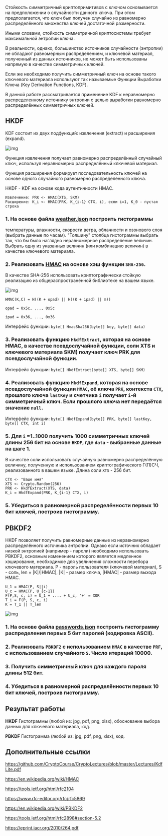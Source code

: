 Стойкость симметричный криптопримитивов с ключом основывается на предположении о случайности данного ключа. При этом предполагается, что ключ был получен случайно из равномерно распределённого множества ключей достаточной размерности.

Иными словами, стойкость симметричной криптосистемы требует максимальной энтропии ключа.

В реальности, однако, большинство источников случайности (энтропии) не обладают равномерным распределением, и ключевой материал, полученный из данных источников, не может быть использованы напрямую в качестве симметричных ключей.

Если же необходимо получить симметричный ключ на основе такого ключевого материала используют так называемые Функции Выработки Ключа (Key Derivation Functions, KDF).

В данной работе рассматривается применение KDF к неравномерно распределенному источнику энтропии с целью выработки равномерно распределённых симметричных ключей.

## HKDF

KDF состоит их двух подфункций: извлечения (extract) и расширения (expand).

![img](https://www.researchgate.net/profile/Chai-Wen-Chuah/publication/287478235/figure/fig1/AS:485409282105344@1492741999534/Single-phase-model-for-KDFs_W640.jpg)

Функция извлечения получает равномерно распределённый случайный ключ, используя неравномерно распределённый ключевой материал.

Функция расширения формирует последовательность ключей на основе одного случайного равномерно распределённого ключа.

HKDF - KDF на основе кода аутентичности HMAC. 
```
Извлечение: PRK <- HMAC(XTS, SKM)
Расширение: K_i <- HMAC(PRK, К_{i-1} CTX, i), если i=1, K_0 - пустая строка
```

### 1. На основе файла [weather.json](https://github.com/CryptoCourse/CryptoLabs/blob/master/Impl/weather.json) построить гистограммы 

температуры, влажности, скорости ветра, облачности и озонового слоя (выбрать данные по часам). "Толшину" столбца гистограммы выбрать так, что бы было наглядно неравномерное распределение величин. Выбрать одну из указанных величин (или комбинацию величин) в качестве ключевого материала.

### 2. Реализовать [HMAC](https://en.wikipedia.org/wiki/HMAC) на основе хэш функции `SHA-256`. 

В качестве SHA-256 использовать криптографически стойкую реализацию из общераспространённой библиотеке на вашем языке.

![img](https://encrypted-tbn0.gstatic.com/images?q=tbn%3AANd9GcR45Fu58KVP7gP_YF4SnuWl0kR5hYwawtMpiIpVBqUHU4RtYmGa)

`HMAC(K,C) = H((K + opad) || H((K + ipad) || m))`

`opad = 0x5c, ..., 0x5c`

`ipad = 0x36, ..., 0x36`

Интерфейс функции: `byte[] HmacSha256(byte[] key, byte[] data)`

### 3. Реализовать функцию `HkdfExtract`, которая на основе HMAC, в качестве псевдослучайной функции, соли XTS и ключевого материала SKM) получает ключ PRK для псевдослучайной функции.

Интерфейс функции: `byte[] HkdfExtract(byte[] XTS, byte[] SKM)`

### 4. Реализовать функцию `HkdfExpand`, которая на основе псевдослучайной функции `HMAC`, её ключа `PRK`, контекста `CTX`, прошлого ключа `lastKey` и счетчика `i` получает `i`-й симметричный ключ. Если прошлого ключа нет передаётся значение `null`.

Интерфейс функции: `byte[] HkdfExpand(byte[] PRK, byte[] lastKey, byte[] CTX, int i)`

### 5. Для `i` =1..1000 получить 1000 симметричных ключей длины 256 бит на основе `HKDF`, где `data` - выбранные данные на шаге 1.
В качестве соли использовать случайную равномерно распределённую величину, полученную и использованием криптографического Г(П)СЧ, реализованного в вашем языке. Длина соли `XTS` - 256 бит.

```
CTX <- "Ваше имя"
XTS <- Crypto.Random(256)
PRK <- HkdfExtract(XTS, data)
K_i = HkdfExpand(PRK, K_{i-1} CTX, i)
```

### 5. Убедиться в равномерной распределённости первых 10 бит ключей, построив гистограмму.

## PBKDF2

HKDF позволяет получить равномерные данные из неравномерно распределённого источника энтропии. Однако если источник обладает низкой энтропией (например - пароли)
необходимо использовать PBKDF2, основным изменением которого является медленное хэширование, необходимое для увеличения сложности перебора ключевого материала.
P - пароль пользователя (ключевой материал), S - соль, len = |K|/|HMAC|, |K| - размер ключа, |HMAC| - размер выхода HMAC.

```
U_1 = HMAC(P, S||i)
U_c = HMAC(P, U_{c-1})
F(P,S, c, i) = U_1 + .... + U_c, '+' = XOR
T_i = F(P, S, c, i)
K = T_1 || T_len
```

![img](https://upload.wikimedia.org/wikipedia/commons/7/70/Pbkdf2_nist.png)

### 1. На основе файла [passwords.json](https://github.com/CryptoCourse/CryptoLabs/blob/master/Impl/passwords.json) построить гистограмму распределения первых 5 бит паролей (кодировка ASCII).
### 2. Реализовать `PBKDF2` с использованием `HMAC` в качестве `PRF`, с использованием случайного `S`. Число итераций 10000.
### 3. Получить симметричный ключ для каждого пароля длины 512 бит.
### 4. Убедиться в равномерной распределённости первых 10 бит ключей, построив гистограмму.

## Результат работы
**HKDF** Гистограммы (любой из: jpg, pdf, png, xlsx), обоснование выбора данных для ключевого материала, код.

**PBKDF** Гистограмма (любой из: jpg, pdf, png, xlsx), код.

## Дополнительные ссылки

https://github.com/CryptoCourse/CryptoLectures/blob/master/Lectures/KdfLite.pdf

https://en.wikipedia.org/wiki/HMAC

https://tools.ietf.org/html/rfc2104

https://www.rfc-editor.org/rfc/rfc5869

https://en.wikipedia.org/wiki/PBKDF2

https://tools.ietf.org/html/rfc2898#section-5.2

https://eprint.iacr.org/2010/264.pdf
